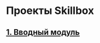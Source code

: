 # Проекты Skillbox

## [1. Вводный модуль](https://github.com/v-mgrgt/Skillbox/tree/main/introductoryModule)
